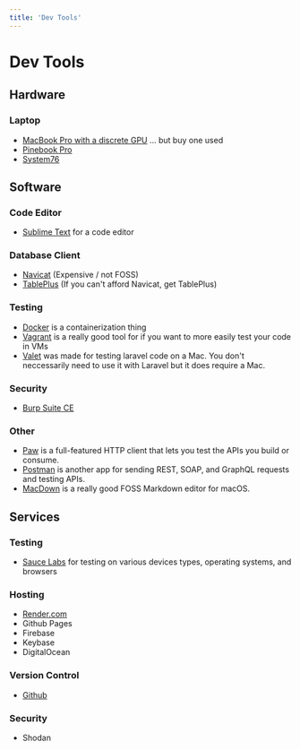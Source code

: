```yaml
---
title: 'Dev Tools'
---
```


# Dev Tools

## Hardware

### Laptop

* [MacBook Pro with a discrete GPU](https://www.apple.com/macbook-pro-16/) ... but buy one used
* [Pinebook Pro](https://www.pine64.org/pinebook-pro/)
* [System76](https://system76.com/)

## Software

### Code Editor
* [Sublime Text](https://www.sublimetext.com/) for a code editor

### Database Client
* [Navicat](https://www.navicat.com/en/) (Expensive / not FOSS)
* [TablePlus](https://tableplus.com/) (If you can't afford Navicat, get TablePlus)

### Testing
* [Docker](https://www.docker.com/) is a containerization thing
* [Vagrant](https://www.vagrantup.com/) is a really good tool for if you want to more easily test your code in VMs
* [Valet](https://laravel.com/docs/6.x/valet) was made for testing laravel code on a Mac.  You don't neccessarily need to use it with Laravel but it does require a Mac.

### Security
* [Burp Suite CE](https://portswigger.net/burp/communitydownload)

### Other
* [Paw](https://paw.cloud/) is a full-featured HTTP client that lets you test the APIs you build or consume.
* [Postman](https://www.getpostman.com/) is another app for sending REST, SOAP, and GraphQL requests and testing APIs.
* [MacDown](https://macdown.uranusjr.com/) is a really good FOSS Markdown editor for macOS.

## Services

### Testing
* [Sauce Labs](https://saucelabs.com/) for testing on various devices types, operating systems, and browsers

### Hosting
* [Render.com](https://render.com)
* Github Pages
* Firebase
* Keybase
* DigitalOcean

### Version Control
* [Github](https://github.com/)

### Security
* Shodan


